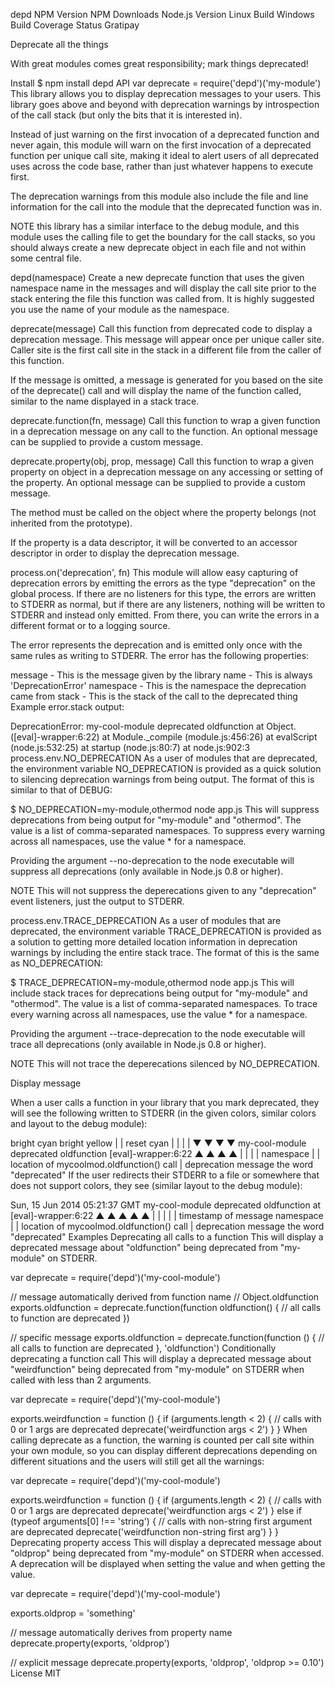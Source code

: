 depd
NPM Version NPM Downloads Node.js Version Linux Build Windows Build Coverage Status Gratipay

Deprecate all the things

With great modules comes great responsibility; mark things deprecated!

Install
$ npm install depd
API
var deprecate = require('depd')('my-module')
This library allows you to display deprecation messages to your users. This library goes above and beyond with deprecation warnings by introspection of the call stack (but only the bits that it is interested in).

Instead of just warning on the first invocation of a deprecated function and never again, this module will warn on the first invocation of a deprecated function per unique call site, making it ideal to alert users of all deprecated uses across the code base, rather than just whatever happens to execute first.

The deprecation warnings from this module also include the file and line information for the call into the module that the deprecated function was in.

NOTE this library has a similar interface to the debug module, and this module uses the calling file to get the boundary for the call stacks, so you should always create a new deprecate object in each file and not within some central file.

depd(namespace)
Create a new deprecate function that uses the given namespace name in the messages and will display the call site prior to the stack entering the file this function was called from. It is highly suggested you use the name of your module as the namespace.

deprecate(message)
Call this function from deprecated code to display a deprecation message. This message will appear once per unique caller site. Caller site is the first call site in the stack in a different file from the caller of this function.

If the message is omitted, a message is generated for you based on the site of the deprecate() call and will display the name of the function called, similar to the name displayed in a stack trace.

deprecate.function(fn, message)
Call this function to wrap a given function in a deprecation message on any call to the function. An optional message can be supplied to provide a custom message.

deprecate.property(obj, prop, message)
Call this function to wrap a given property on object in a deprecation message on any accessing or setting of the property. An optional message can be supplied to provide a custom message.

The method must be called on the object where the property belongs (not inherited from the prototype).

If the property is a data descriptor, it will be converted to an accessor descriptor in order to display the deprecation message.

process.on('deprecation', fn)
This module will allow easy capturing of deprecation errors by emitting the errors as the type "deprecation" on the global process. If there are no listeners for this type, the errors are written to STDERR as normal, but if there are any listeners, nothing will be written to STDERR and instead only emitted. From there, you can write the errors in a different format or to a logging source.

The error represents the deprecation and is emitted only once with the same rules as writing to STDERR. The error has the following properties:

message - This is the message given by the library
name - This is always 'DeprecationError'
namespace - This is the namespace the deprecation came from
stack - This is the stack of the call to the deprecated thing
Example error.stack output:

DeprecationError: my-cool-module deprecated oldfunction
    at Object.<anonymous> ([eval]-wrapper:6:22)
    at Module._compile (module.js:456:26)
    at evalScript (node.js:532:25)
    at startup (node.js:80:7)
    at node.js:902:3
process.env.NO_DEPRECATION
As a user of modules that are deprecated, the environment variable NO_DEPRECATION is provided as a quick solution to silencing deprecation warnings from being output. The format of this is similar to that of DEBUG:

$ NO_DEPRECATION=my-module,othermod node app.js
This will suppress deprecations from being output for "my-module" and "othermod". The value is a list of comma-separated namespaces. To suppress every warning across all namespaces, use the value * for a namespace.

Providing the argument --no-deprecation to the node executable will suppress all deprecations (only available in Node.js 0.8 or higher).

NOTE This will not suppress the deperecations given to any "deprecation" event listeners, just the output to STDERR.

process.env.TRACE_DEPRECATION
As a user of modules that are deprecated, the environment variable TRACE_DEPRECATION is provided as a solution to getting more detailed location information in deprecation warnings by including the entire stack trace. The format of this is the same as NO_DEPRECATION:

$ TRACE_DEPRECATION=my-module,othermod node app.js
This will include stack traces for deprecations being output for "my-module" and "othermod". The value is a list of comma-separated namespaces. To trace every warning across all namespaces, use the value * for a namespace.

Providing the argument --trace-deprecation to the node executable will trace all deprecations (only available in Node.js 0.8 or higher).

NOTE This will not trace the deperecations silenced by NO_DEPRECATION.

Display
message

When a user calls a function in your library that you mark deprecated, they will see the following written to STDERR (in the given colors, similar colors and layout to the debug module):

bright cyan    bright yellow
|              |          reset       cyan
|              |          |           |
▼              ▼          ▼           ▼
my-cool-module deprecated oldfunction [eval]-wrapper:6:22
▲              ▲          ▲           ▲
|              |          |           |
namespace      |          |           location of mycoolmod.oldfunction() call
               |          deprecation message
               the word "deprecated"
If the user redirects their STDERR to a file or somewhere that does not support colors, they see (similar layout to the debug module):

Sun, 15 Jun 2014 05:21:37 GMT my-cool-module deprecated oldfunction at [eval]-wrapper:6:22
▲                             ▲              ▲          ▲              ▲
|                             |              |          |              |
timestamp of message          namespace      |          |             location of mycoolmod.oldfunction() call
                                             |          deprecation message
                                             the word "deprecated"
Examples
Deprecating all calls to a function
This will display a deprecated message about "oldfunction" being deprecated from "my-module" on STDERR.

var deprecate = require('depd')('my-cool-module')

// message automatically derived from function name
// Object.oldfunction
exports.oldfunction = deprecate.function(function oldfunction() {
  // all calls to function are deprecated
})

// specific message
exports.oldfunction = deprecate.function(function () {
  // all calls to function are deprecated
}, 'oldfunction')
Conditionally deprecating a function call
This will display a deprecated message about "weirdfunction" being deprecated from "my-module" on STDERR when called with less than 2 arguments.

var deprecate = require('depd')('my-cool-module')

exports.weirdfunction = function () {
  if (arguments.length < 2) {
    // calls with 0 or 1 args are deprecated
    deprecate('weirdfunction args < 2')
  }
}
When calling deprecate as a function, the warning is counted per call site within your own module, so you can display different deprecations depending on different situations and the users will still get all the warnings:

var deprecate = require('depd')('my-cool-module')

exports.weirdfunction = function () {
  if (arguments.length < 2) {
    // calls with 0 or 1 args are deprecated
    deprecate('weirdfunction args < 2')
  } else if (typeof arguments[0] !== 'string') {
    // calls with non-string first argument are deprecated
    deprecate('weirdfunction non-string first arg')
  }
}
Deprecating property access
This will display a deprecated message about "oldprop" being deprecated from "my-module" on STDERR when accessed. A deprecation will be displayed when setting the value and when getting the value.

var deprecate = require('depd')('my-cool-module')

exports.oldprop = 'something'

// message automatically derives from property name
deprecate.property(exports, 'oldprop')

// explicit message
deprecate.property(exports, 'oldprop', 'oldprop >= 0.10')
License
MIT